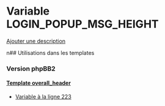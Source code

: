 # Variable LOGIN_POPUP_MSG_HEIGHT
[Ajouter une description](https://fa-tvars.appspot.com/LOGIN_POPUP_MSG_HEIGHT)

n## Utilisations dans les templates

### Version phpBB2

#### [Template overall_header](subsilver/overall_header.md)
* [Variable à la ligne 223](../subsilver/overall_header.tpl#L223)